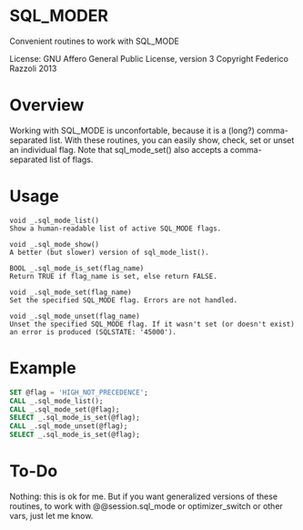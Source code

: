 SQL_MODER
=========

Convenient routines to work with SQL_MODE

License: GNU Affero General Public License, version 3
Copyright Federico Razzoli  2013

Overview
========

Working with SQL_MODE is unconfortable, because it is a (long?) comma-separated list.
With these routines, you can easily show, check, set or unset an individual flag.
Note that sql_mode_set() also accepts a comma-separated list of flags.

Usage
=====

```
void _.sql_mode_list()
Show a human-readable list of active SQL_MODE flags.

void _.sql_mode_show()
A better (but slower) version of sql_mode_list().

BOOL _.sql_mode_is_set(flag_name)
Return TRUE if flag_name is set, else return FALSE.

void _.sql_mode_set(flag_name)
Set the specified SQL_MODE flag. Errors are not handled.

void _.sql_mode_unset(flag_name)
Unset the specified SQL_MODE flag. If it wasn't set (or doesn't exist) an error is produced (SQLSTATE: '45000').
```
	
Example
=======

```sql
SET @flag = 'HIGH_NOT_PRECEDENCE';
CALL _.sql_mode_list();
CALL _.sql_mode_set(@flag);
SELECT _.sql_mode_is_set(@flag);
CALL _.sql_mode_unset(@flag);
SELECT _.sql_mode_is_set(@flag);
```

To-Do
=====

Nothing: this is ok for me.
But if you want generalized versions of these routines, to work with
@@session.sql_mode or optimizer_switch or other vars, just let me know.

